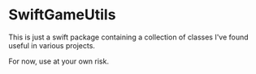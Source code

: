 # SwiftGameUtils

This is just a swift package containing a collection of classes I've found useful in various projects.

For now, use at your own risk.


